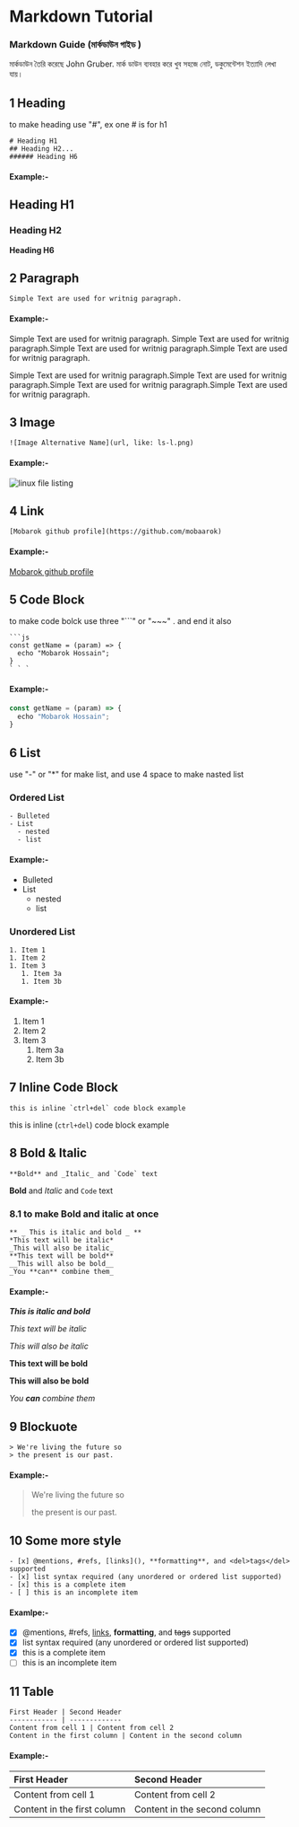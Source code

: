 # Markdown Tutorial

### Markdown Guide \(মার্কডাউন গাইড \)

মার্কডাউন তৈরি করেছে John Gruber. মার্ক ডাউন ব্যবহার করে খুব সহজে নোট, ডকুমেন্টেশন ইত্যাদি লেখা যায়।

## 1 Heading

to make heading use "\#", ex one \# is for h1

```text
# Heading H1
## Heading H2...
###### Heading H6
```

#### Example:-

## Heading H1

### Heading H2

**Heading H6**

## 2 Paragraph

```text
Simple Text are used for writnig paragraph.
```

#### Example:-

Simple Text are used for writnig paragraph. Simple Text are used for writnig paragraph.Simple Text are used for writnig paragraph.Simple Text are used for writnig paragraph.

Simple Text are used for writnig paragraph.Simple Text are used for writnig paragraph.Simple Text are used for writnig paragraph.Simple Text are used for writnig paragraph.

## 3 Image

```text
![Image Alternative Name](url, like: ls-l.png)
```

#### Example:-

![linux file listing](https://github.com/mobaarok/markdown/tree/dd4d25077f67eff7c4ec15a99a95a6e68a50e332/ls-l.png)

## 4 Link

```text
[Mobarok github profile](https://github.com/mobaarok)
```

#### Example:-

[Mobarok github profile](https://github.com/mobaarok)

## 5 Code Block

to make code bolck use three "\`\`\`" or "~~~" . and end it also

```text
```js
const getName = (param) => {
  echo "Mobarok Hossain";
}
` ` `
```

#### Example:-

```javascript
const getName = (param) => {
  echo "Mobarok Hossain";
}
```

## 6 List

use "-" or "\*" for make list, and use 4 space to make nasted list

### Ordered List

```text
- Bulleted
- List
  - nested
  - list
```

#### Example:-

* Bulleted
* List
  * nested
  * list

### Unordered List

```text
1. Item 1
1. Item 2
1. Item 3
   1. Item 3a
   1. Item 3b
```

#### Example:-

1. Item 1
2. Item 2
3. Item 3
   1. Item 3a
   2. Item 3b

## 7 Inline Code Block

```text
this is inline `ctrl+del` code block example
```

this is inline \(`ctrl+del`\) code block example

## 8 Bold & Italic

```text
**Bold** and _Italic_ and `Code` text
```

**Bold** and _Italic_ and `Code` text

### 8.1 to make Bold and italic at once

```text
** _ This is italic and bold _ **
*This text will be italic*
_This will also be italic_
**This text will be bold**
__This will also be bold__
_You **can** combine them_
```

#### Example:-

_**This is italic and bold**_

_This text will be italic_

_This will also be italic_

**This text will be bold**

**This will also be bold**

_You **can** combine them_

## 9 Blockuote

```text
> We're living the future so
> the present is our past.
```

#### Example:-

> We're living the future so
>
> the present is our past.

## 10 Some more style

```text
- [x] @mentions, #refs, [links](), **formatting**, and <del>tags</del> supported
- [x] list syntax required (any unordered or ordered list supported)
- [x] this is a complete item
- [ ] this is an incomplete item
```

#### Examlpe:-

* [x] @mentions, \#refs, [links](markdown-note.md), **formatting**, and ~~tags~~ supported
* [x] list syntax required \(any unordered or ordered list supported\)
* [x] this is a complete item
* [ ] this is an incomplete item

## 11 Table

```text
First Header | Second Header
------------ | -------------
Content from cell 1 | Content from cell 2
Content in the first column | Content in the second column
```

#### Example:-

| First Header | Second Header |
| :--- | :--- |
| Content from cell 1 | Content from cell 2 |
| Content in the first column | Content in the second column |

